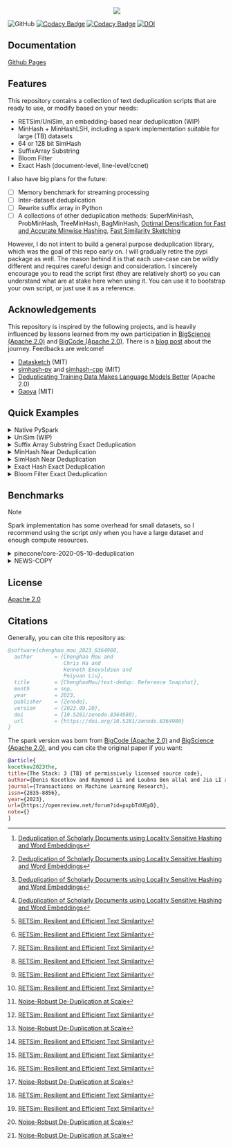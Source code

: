 <center><img src="./banner.png"/ style="background-color:white;"></center>

![GitHub](https://img.shields.io/github/license/ChenghaoMou/text-dedup) [![Codacy Badge](https://app.codacy.com/project/badge/Grade/cc66178e49d24908ac1fb2b2dbe4e5b3)](https://www.codacy.com/gh/ChenghaoMou/text-dedup/dashboard?utm_source=github.com&utm_medium=referral&utm_content=ChenghaoMou/text-dedup&utm_campaign=Badge_Grade) [![Codacy Badge](https://app.codacy.com/project/badge/Coverage/cc66178e49d24908ac1fb2b2dbe4e5b3)](https://www.codacy.com/gh/ChenghaoMou/text-dedup/dashboard?utm_source=github.com&utm_medium=referral&utm_content=ChenghaoMou/text-dedup&utm_campaign=Badge_Coverage) [![DOI](https://zenodo.org/badge/347428086.svg)](https://zenodo.org/badge/latestdoi/347428086)


## Documentation

[Github Pages](https://chenghaomou.github.io/text-dedup/)

## Features

This repository contains a collection of text deduplication scripts that are ready to use, or modify based on your needs:

- RETSim/UniSim, an embedding-based near deduplication (WIP)
- MinHash + MinHashLSH, including a spark implementation suitable for large (TB) datasets
- 64 or 128 bit SimHash
- SuffixArray Substring
- Bloom Filter
- Exact Hash (document-level, line-level/ccnet)

I also have big plans for the future:

- [ ] Memory benchmark for streaming processing
- [ ] Inter-dataset deduplication
- [ ] Rewrite suffix array in Python
- [ ] A collections of other deduplication methods: SuperMinHash, ProbMinHash, TreeMinHash, BagMinHash, [Optimal Densification for Fast and Accurate Minwise Hashing](https://arxiv.org/abs/1703.04664), [Fast Similarity Sketching](https://arxiv.org/abs/1704.04370)

However, I do not intent to build a general purpose deduplication library, which was the goal of this repo early on. I will gradually retire the pypi package as well. The reason behind it is that each use-case can be wildly different and requires careful design and consideration. I sincerely encourage you to read the script first (they are relatively short) so you can understand what are at stake here when using it. You can use it to bootstrap your own script, or just use it as a reference.

## Acknowledgements

This repository is inspired by the following projects, and is heavily influenced by lessons learned from my own participation in [BigScience (Apache 2.0)](https://github.com/bigscience-workshop) and [BigCode (Apache 2.0)](https://github.com/bigcode-project). There is a [blog post](https://publish.obsidian.md/chenghao/posts/20230220150602) about the journey. Feedbacks are welcome!

- [Datasketch](https://github.com/ekzhu/datasketch) (MIT)
- [simhash-py](https://github.com/seomoz/simhash-py/tree/master/simhash) and [simhash-cpp](https://github.com/seomoz/simhash-cpp) (MIT)
- [Deduplicating Training Data Makes Language Models Better](https://github.com/google-research/deduplicate-text-datasets) (Apache 2.0)
- [Gaoya](https://github.com/serega/gaoya) (MIT)

## Quick Examples

<details>

<summary>Native PySpark</summary>

*MODIFY `text_dedup/minhash_spark.py` FOR YOUR OWN PROJECT AND DATASET FIRST!*

Assuming you have a downloaded dataset (in parquet files) under "./temp-data", you can process with file with your local compute by:

```bash
export PYSPARK_PYTHON="path to your python with scipy, xxhash, and numpy installed"
spark-submit --executor-memory 16g \
    --driver-memory 20g \
    --executor-cores 3 \
    --num-executors 2 \
    --packages graphframes:graphframes:0.8.2-spark3.2-s_2.12 \
    --conf "spark.executor.extraJavaOptions=-Dlog4j.configuration=./log4j.properties" \
    --conf "spark.driver.extraJavaOptions=-Dlog4j.configuration=./log4j.properties" \
    text_dedup/minhash_spark.py\
    --input "./temp-data" \
    --output "./temp-output" \
    --column "text" \
    --threshold 0.7
```

```
DEBUG __main__ - ------------------------------------------------------------------------------------------------------------------------
DEBUG __main__ - Using B=25, R=10
DEBUG __main__ - Loaded documents: 88803
DEBUG __main__ - args.input='./temp-data'
DEBUG __main__ - args.output='./temp-output'
DEBUG __main__ - args.threshold=0.7
DEBUG __main__ - args.ngram_size=5
DEBUG __main__ - args.min_length=5
DEBUG __main__ - args.num_perm=250
DEBUG __main__ - args.column='text'
DEBUG __main__ - id                                                              : bigint
DEBUG __main__ - text                                                            : string
DEBUG __main__ - meta                                                            : struct<warc_headers:struct<warc-record-id:string,warc-date:string,content-type:string,content-length:int,warc-type:string,warc-identified-content-language:string,warc-refers-to:string,warc-target-uri:string,warc-block-digest:string>,identification:struct<label:string,prob:float>,annotations:array<string>,line_identifications:array<struct<label:string,prob:float>>>
DEBUG __main__ - __id__                                                          : bigint
DEBUG __main__ - ------------------------------------------------------------------------------------------------------------------------
DEBUG __main__ - Initial edges: 52102
DEBUG __main__ - Edges DataFrame: 52102
DEBUG __main__ - Vertices DataFrame: 50206
DEBUG __main__ - Assignment DataFrame: 50206
DEBUG __main__ - Merging records: 88803
INFO  __main__ - Saving with 1 partitions and 44092 rows each
DEBUG __main__ - ------------------------------------------------------------------------------------------------------------------------
DEBUG __main__ - Number of rows before:    88803
DEBUG __main__ - Number of rows after:     44092
DEBUG __main__ - Percentage of rows kept:  49.65%
DEBUG __main__ - Output:                   ./temp-output
DEBUG __main__ - Time:                     68.80s
DEBUG __main__ - ------------------------------------------------------------------------------------------------------------------------

```

Or take a look at [bigcode-v2/run.sh](https://github.com/bigcode-project/bigcode-dataset/blob/main/near_deduplication/bigcode-v2/run.sh) on how to run the job with GCP DataProc.

</details>

<details>

<summary>UniSim (WIP)</summary>

Based on Google's RETSim model([Github](https://github.com/google/unisim), [Arxiv](https://arxiv.org/abs/2311.17264)), it is an embedding based on near-deduplication method.

For a large dataset, it would require GPU(s) for fast inference.

```bash
python text_dedup/ann_unisim.py --path truthful_qa --name generation --split validation --output temp --column question
```

Output:
```
INFO     Load Dataset                    : 5.56s
INFO     Index Dataset                   : 8.13s
INFO     Clustering                      : 8.72s
INFO     Filtering                       : 0.35s
INFO     Saving                          : 0.01s
INFO     Cleaning                        : 0.00s
INFO     Total                           : 22.77s
INFO     Before                          : 817
INFO     After                           : 788
```

</details>

<details>

<summary>Suffix Array Substring Exact Deduplication</summary>

```bash
# input
python -m text_dedup.suffix_array \
    --path "oscar-corpus/OSCAR-2201" \
    --name "gl" \
    --split "train" \
    --cache_dir "./cache" \
    --output "output/suffix_array/oscar_gl_dedup" \
    --column "text" \
    --google_repo_path "/Users/chenghao/Downloads/Projects/text-dedup/deduplicate-text-datasets"

# output
INFO     Loading                       : 2.75 seconds
INFO     Preprocessing                 : 4.78 seconds
INFO     SuffixArray                   : 98.29 seconds
INFO     SelfSimilar                   : 4.24 seconds
INFO     Restore                       : 0.25 seconds
INFO     Deduplicate                   : 6.23 seconds
INFO     Saving                        : 8.91 seconds
INFO     Total                         : 125.45 seconds
INFO     Before                        : 180332342 bytes (88803)
INFO     After                         : 97646271 bytes (40404)
```
</details>
<details>

<summary>MinHash Near Deduplication</summary>

```bash
# input
python -m text_dedup.minhash \
  --path "oscar-corpus/OSCAR-2201" \
  --name "gl" \
  --split "train" \
  --cache_dir "./cache" \
  --output "output/minhash/oscar_gl_dedup" \
  --column "text" \
  --batch_size 10000

# output
INFO     Loading                         : 2.62 seconds
INFO     MinHashing                      : 0.08 seconds
INFO     Clustering                      : 2.20 seconds
INFO     Filtering                       : 0.53 seconds
INFO     Saving                          : 9.86 seconds
INFO     Total                           : 15.29 seconds
INFO     Data Number (before)            : 88803
INFO     Data Number (after)             : 44124 (49.69%)
INFO     Duplicate Number                : 44679 (50.31%)
INFO     🤗 Happy Deduplicating 🤗
```
</details>

<details>
<summary>SimHash Near Deduplication</summary>

```bash
# input
python -m text_dedup.simhash \
  --path "oscar-corpus/OSCAR-2201" \
  --name "gl" \
  --split "train" \
  --cache_dir "./cache" \
  --output "output/simhash/oscar_gl_dedup" \
  --column "text" \
  --batch_size 10000

# output
INFO     Loading                         : 2.60 seconds
INFO     SimHashing                      : 0.04 seconds
INFO     Indexing                        : 28.88 seconds
INFO     Filtering                       : 0.88 seconds
INFO     Saving                          : 10.41 seconds
INFO     Total                           : 42.80 seconds
INFO     Data Number (before)            : 88803
INFO     Data Number (after)             : 46163 (51.98%)
INFO     Duplicate Number                : 42640 (48.02%)
INFO     🤗 Happy Deduplicating 🤗
```
</details>

<details>
<summary>Exact Hash Exact Deduplication</summary>

```bash
# input
python -m text_dedup.exact_hash \
    --path "oscar-corpus/OSCAR-2201" \
    --name "gl" \
    --split "train" \
    --cache_dir "./cache" \
    --output "output/exact_hash/oscar_gl_dedup" \
    --column "text" \
    --batch_size 1000

# output
INFO     Loading                       : 2.95s
INFO     Processing                    : 3.79s
INFO     Filtering                     : 0.10s
INFO     Saving                        : 2.89s
INFO     Total                         : 9.72s
INFO     Before                        : 88803
INFO     After                         : 47049
```
</details>

<details>
<summary>Bloom Filter Exact Deduplication</summary>

```bash
# input
python -m text_dedup.bloom_filter \
    --path "oscar-corpus/OSCAR-2201" \
    --name "gl" \
    --split "train" \
    --cache_dir "./cache" \
    --output "output/bloom_filter/oscar_gl_dedup" \
    --error_rate 1e-5 \
    --column "text" \
    --batch_size 1000

# output
INFO     Loading                       : 2.72s
INFO     Processing                    : 4.84s
INFO     Filtering                     : 0.10s
INFO     Saving                        : 2.88s
INFO     Total                         : 10.54s
INFO     Before                        : 88803
INFO     After                         : 47045
```
</details>

## Benchmarks

> [!note]
> Spark implementation has some overhead for small datasets, so I recommend using the script only when you have a large dataset and enough compute resources.


<details>
<summary>pinecone/core-2020-05-10-deduplication</summary>

See `tests/benchmark_core.py` for reproduction.

| Algorithm                       | Precision (Duplicates) | Recall (Duplicates) | Precision (Non Duplicates) | Recall (Non Duplicates) | Macro F1 score |  Accuracy | Time     |
| :------------------------------ | ---------------------: | ------------------: | -------------------------: | ----------------------: | -------------: | --------: | :------- |
| UniSim                          |                 0.9307 |              0.8924 |                     0.9055 |                  0.9394 |         0.9181 |    0.9054 | 1305.79s |
| MinHash Spark                   |                  0.957 |              0.9445 |                     0.9471 |                   0.959 |          0.952 |    0.9202 | 691.77s  |
| MinHash                         |                 0.9594 |              0.9445 |                     0.9474 |                  0.9616 |     **0.9534** |     0.924 | 18.88s   |
| SimHash                         |                 0.9042 |               0.721 |                      0.792 |                  0.9329 |         0.8481 |    0.8321 | 644.36s  |
| Exact Title                     |                 0.8302 |              0.5521 |                     0.7098 |                  0.9065 |           0.77 |    0.7456 | -        |
| Exact Title Matching [^1]       |                  0.830 |                0.50 |                      0.709 |                   0.992 |          0.757 |     0.746 | -        |
| Simhash Matching [^1]           |                  0.697 |               0.247 |                      0.598 |                   0.985 |          0.631 |     0.616 | -        |
| Document Vector Similarity [^1] |                  0.912 |               0.779 |                      0.861 |                   0.986 |          0.885 |     0.883 | -        |
| Hybrid Method [^1]              |                  0.908 |               0.828 |                      0.899 |                   0.979 |          0.904 |     0.903 | -        |
| LaBSE[^2]                       |                  0.937 |               0.923 |                      0.930 |                   0.943 |          0.933 |     0.919 | -        |
| Multilingual USE[^2]            |                  0.917 |               0.907 |                      0.918 |                   0.927 |          0.917 |     0.909 | -        |
| Multilingual E5-Base[^2]        |                  0.931 |               0.908 |                      0.919 |                   0.939 |          0.924 |     0.920 | -        |
| MinHash + LSH[^2]               |                  0.929 |               0.902 |                      0.915 |                   0.938 |          0.921 |     0.918 | -        |
| RETSim Partial-Dup[^2]          |                  0.945 |               0.941 |                      0.945 |                   0.949 |          0.945 | **0.928** | -        |
| RETSim Near-Dup[^2]             |                  0.928 |               0.937 |                      0.942 |                   0.934 |          0.935 | **0.926** | -        |

</details>
<details>
<summary>NEWS-COPY</summary>

See `tests/benchmark_news.py` for reproduction.

Adjusted Rand Index (ARI) on NEWS-COPY dataset:

| Model/Algorithm          | ARI       |
| :----------------------- | :-------- |
| SimHash                  | 0.612     |
| MinHash (Spark)          | 0.740     |
| MinHash                  | 0.742     |
| RETSim Near-Dup + ANN*   | _0.051_   |
| n-gram [^3]              | 0.440     |
| SimHash[^2]              | 0.695     |
| MinHash[^3]              | 0.737     |
| MinHash[^2]              | 0.783     |
| Multilingual USE[^2]     | 0.730     |
| Multilingual E5-Base[^2] | 0.742     |
| S-BERT[^3]               | 0.700     |
| RETSim Partial-Dup[^2]   | 0.831     |
| RETSim Near-Dup[^2]      | 0.704     |
| Re-ranking [^3]          | **0.937** |
| Bi-encoder [^3]          | 0.915     |

\*: I can't seem to reproduce the results from the paper.

[^1]: [Deduplication of Scholarly Documents using Locality Sensitive Hashing and Word Embeddings](https://aclanthology.org/2020.lrec-1.113)
[^2]: [RETSim: Resilient and Efficient Text Similarity](https://arxiv.org/abs/2311.17264)
[^3]: [Noise-Robust De-Duplication at Scale](https://www.semanticscholar.org/paper/Noise-Robust-De-Duplication-at-Scale-Silcock-D'Amico-Wong/7ca41cc5fc364b713aba5b573ae4ada801fd788a)

</details>




<!-- ## FAQ

### Why use scripts instead of OOD classes and functions?

Early versions of the code uses object-oriented design for hashing and indexing, which was very difficult because different methods share little to no abstraction. In order to complie something that is useful, a lot of the wrapper code was used, and that actually increased the overhead of using this library. Additionally, deduplicating is often a one-time thing in data preprocessing pipeline, there isn't really a need for inline access. -->

<!-- ### Why license change?

Because the google repo is licensed under Apache 2.0, I have to update from MIT. Util that part of code is completely re-implemented, Apache 2.0. will be the license I use. -->

## License

[Apache 2.0](https://duckduckgo.com/l/?uddg=https%3A%2F%2Fwww.apache.org%2Flicenses%2FLICENSE%2D2.0.html&rut=617d395c7a807de85e5707aca1f765e5b69a1627ed84c0aefa950e54e00a3094)

## Citations

Generally, you can cite this repository as:

```bibtex
@software{chenghao_mou_2023_8364980,
  author       = {Chenghao Mou and
                  Chris Ha and
                  Kenneth Enevoldsen and
                  Peiyuan Liu},
  title        = {ChenghaoMou/text-dedup: Reference Snapshot},
  month        = sep,
  year         = 2023,
  publisher    = {Zenodo},
  version      = {2023.09.20},
  doi          = {10.5281/zenodo.8364980},
  url          = {https://doi.org/10.5281/zenodo.8364980}
}
```

The spark version was born from [BigCode (Apache 2.0)](https://github.com/bigcode-project) and [BigScience (Apache 2.0)](https://github.com/bigscience-workshop), and you can cite the original paper if you want:

```bibtex
@article{
kocetkov2023the,
title={The Stack: 3 {TB} of permissively licensed source code},
author={Denis Kocetkov and Raymond Li and Loubna Ben allal and Jia LI and Chenghao Mou and Yacine Jernite and Margaret Mitchell and Carlos Mu{\~n}oz Ferrandis and Sean Hughes and Thomas Wolf and Dzmitry Bahdanau and Leandro Von Werra and Harm de Vries},
journal={Transactions on Machine Learning Research},
issn={2835-8856},
year={2023},
url={https://openreview.net/forum?id=pxpbTdUEpD},
note={}
}
```
